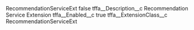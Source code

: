 <?xml version="1.0" encoding="UTF-8"?>
<CustomMetadata xmlns="http://soap.sforce.com/2006/04/metadata" xmlns:xsi="http://www.w3.org/2001/XMLSchema-instance" xmlns:xsd="http://www.w3.org/2001/XMLSchema">
    <label>RecommendationServiceExt</label>
    <protected>false</protected>
    <values>
        <field>tffa__Description__c</field>
        <value xsi:type="xsd:string">Recommendation Service Extension</value>
    </values>
    <values>
        <field>tffa__Enabled__c</field>
        <value xsi:type="xsd:boolean">true</value>
    </values>
    <values>
        <field>tffa__ExtensionClass__c</field>
        <value xsi:type="xsd:string">RecommendationServiceExt</value>
    </values>
</CustomMetadata>
